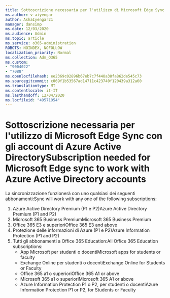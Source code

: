 ```yaml
---
title: Sottoscrizione necessaria per l'utilizzo di Microsoft Edge Sync con gli account di Azure Active Directory
ms.author: v-aiyengar
author: AshaIyengar21
manager: dansimp
ms.date: 12/03/2020
ms.audience: Admin
ms.topic: article
ms.service: o365-administration
ROBOTS: NOINDEX, NOFOLLOW
localization_priority: Normal
ms.collection: Adm_O365
ms.custom:
- "9004022"
- "7088"
ms.openlocfilehash: ee2369c02896b67eb7c7f448a38fa862de545c73
ms.sourcegitcommit: c069f1b53567ad14711c423740f120439a312a60
ms.translationtype: MT
ms.contentlocale: it-IT
ms.lasthandoff: 12/04/2020
ms.locfileid: "49571954"
---
```

# <a name="subscription-needed-for-microsoft-edge-sync-to-work-with-azure-active-directory-accounts"></a><span data-ttu-id="6f615-102">Sottoscrizione necessaria per l'utilizzo di Microsoft Edge Sync con gli account di Azure Active Directory</span><span class="sxs-lookup"><span data-stu-id="6f615-102">Subscription needed for Microsoft Edge sync to work with Azure Active Directory accounts</span></span>

<span data-ttu-id="6f615-103">La sincronizzazione funzionerà con uno qualsiasi dei seguenti abbonamenti:</span><span class="sxs-lookup"><span data-stu-id="6f615-103">Sync will work with any one of the following subscriptions:</span></span>

1. <span data-ttu-id="6f615-104">Azure Active Directory Premium (P1 e P2)</span><span class="sxs-lookup"><span data-stu-id="6f615-104">Azure Active Directory Premium (P1 and P2)</span></span>
1. <span data-ttu-id="6f615-105">Microsoft 365 Business Premium</span><span class="sxs-lookup"><span data-stu-id="6f615-105">Microsoft 365 Business Premium</span></span>
1. <span data-ttu-id="6f615-106">Office 365 E3 e superiori</span><span class="sxs-lookup"><span data-stu-id="6f615-106">Office 365 E3 and above</span></span>
1. <span data-ttu-id="6f615-107">Protezione delle informazioni di Azure (P1 e P2)</span><span class="sxs-lookup"><span data-stu-id="6f615-107">Azure Information Protection (P1 and P2)</span></span>
1. <span data-ttu-id="6f615-108">Tutti gli abbonamenti a Office 365 Education:</span><span class="sxs-lookup"><span data-stu-id="6f615-108">All Office 365 Education subscriptions:</span></span>
    - <span data-ttu-id="6f615-109">App Microsoft per studenti o docenti</span><span class="sxs-lookup"><span data-stu-id="6f615-109">Microsoft apps for students or faculty</span></span>
    - <span data-ttu-id="6f615-110">Exchange Online per studenti o docenti</span><span class="sxs-lookup"><span data-stu-id="6f615-110">Exchange Online for Students or Faculty</span></span>
    - <span data-ttu-id="6f615-111">Office 365 a1 o superiori</span><span class="sxs-lookup"><span data-stu-id="6f615-111">Office 365 A1 or above</span></span>
    - <span data-ttu-id="6f615-112">Microsoft 365 a1 o superiori</span><span class="sxs-lookup"><span data-stu-id="6f615-112">Microsoft 365 A1 or above</span></span>
    - <span data-ttu-id="6f615-113">Azure Information Protection P1 o P2, per studenti o docenti</span><span class="sxs-lookup"><span data-stu-id="6f615-113">Azure Information Protection P1 or P2, for Students or Faculty</span></span>

